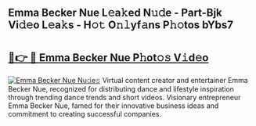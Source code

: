 ## Emma Becker Nue L𝚎a𝚔ed N𝚞𝚍e - Part-Bjk Vi𝚍𝚎o L𝚎a𝚔s - H𝚘𝚝 O𝚗𝚕yf𝚊ns P𝚑𝚘tos bYbs7

# <h2><a href="http://kfe1g4.oniu.top/?m=Emma+Becker+Nue">🔗👉 🔴 Emma Becker Nue P𝚑ot𝚘𝚜 V𝚒d𝚎o</a></h2>

[![Emma Becker Nue Nu𝚍e𝚜](https://i.imgur.com/0qMVB7G.gif)](http://kfe1g4.oniu.top/?m=Emma+Becker+Nue)
Virtual content creator and entertainer Emma Becker Nue, recognized for distributing dance and lifestyle inspiration through trending dance trends and short videos. Visionary entrepreneur Emma Becker Nue, famed for their innovative business ideas and commitment to creating successful companies.  
